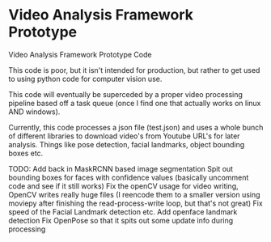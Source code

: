 # Video Analysis Framework Prototype
Video Analysis Framework Prototype Code

This code is poor, but it isn't intended for production, but rather to get used to using python code for computer vision use.

This code will eventually be superceded by a proper video processing pipeline based off a task queue (once I find one that actually works on linux AND windows).

Currently, this code processes a json file (test.json) and uses a whole bunch of different libraries to download video's from Youtube URL's for later analysis. Things like pose detection, facial landmarks, object bounding boxes etc. 

TODO: 
Add back in MaskRCNN based image segmentation
Spit out bounding boxes for faces with confidence values (basically uncomment code and see if it still works)
Fix the openCV usage for video writing, OpenCV writes really huge files (I reencode them to a smaller version using moviepy after finishing the read-process-write loop, but that's not great)
Fix speed of the Facial Landmark detection etc.
Add openface landmark detection
Fix OpenPose so that it spits out some update info during processing
